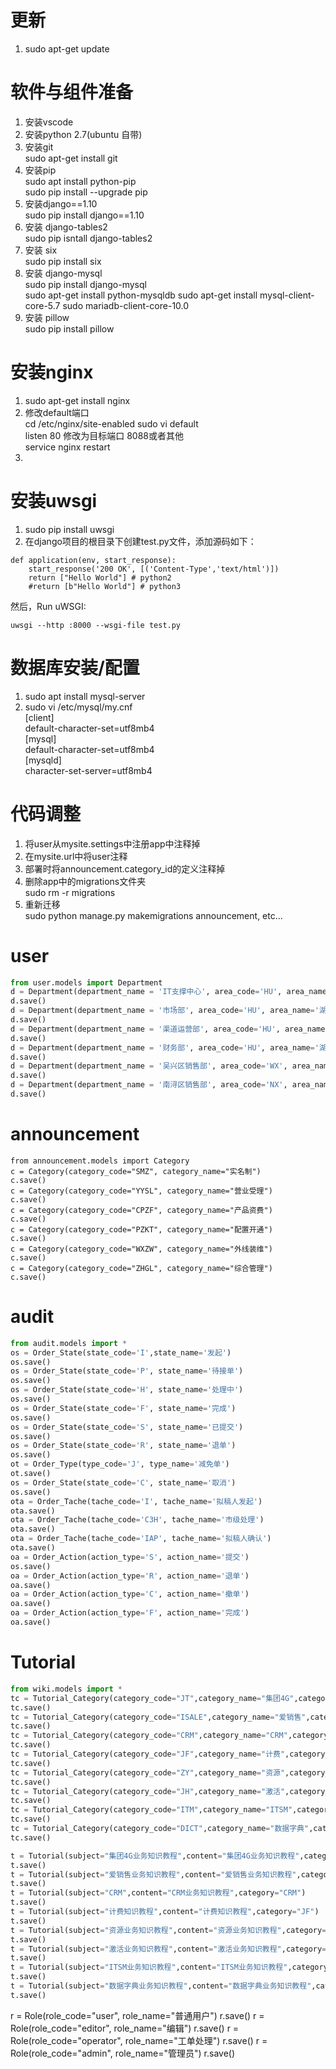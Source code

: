 # 更新
1. sudo apt-get update

# 软件与组件准备
1. 安装vscode
2. 安装python 2.7(ubuntu 自带)
3. 安装git  
sudo apt-get install git
4. 安装pip  
sudo apt install python-pip  
sudo pip install --upgrade pip
5. 安装django==1.10  
sudo pip install django==1.10
6. 安装 django-tables2  
sudo pip isntall django-tables2
7. 安装 six  
sudo pip install six
8. 安装 django-mysql  
sudo pip install django-mysql  
sudo apt-get install python-mysqldb
sudo apt-get install mysql-client-core-5.7
sudo mariadb-client-core-10.0
9. 安装 pillow  
sudo pip install pillow

# 安装nginx
1. sudo apt-get install nginx
2. 修改default端口  
cd /etc/nginx/site-enabled
sudo vi default  
listen 80 修改为目标端口 8088或者其他  
service nginx restart
3. 

# 安装uwsgi
1. sudo pip install uwsgi
2. 在django项目的根目录下创建test.py文件，添加源码如下：
```
def application(env, start_response):
    start_response('200 OK', [('Content-Type','text/html')])
    return ["Hello World"] # python2
    #return [b"Hello World"] # python3
```
然后，Run uWSGI:
```
uwsgi --http :8000 --wsgi-file test.py
```

# 数据库安装/配置
1. sudo apt install mysql-server
2. sudo vi /etc/mysql/my.cnf    
[client]  
default-character-set=utf8mb4  
[mysql]  
default-character-set=utf8mb4  
[mysqld]  
character-set-server=utf8mb4

# 代码调整
1. 将user从mysite.settings中注册app中注释掉
2. 在mysite.url中将user注释
3. 部署时将announcement.category_id的定义注释掉
4. 删除app中的migrations文件夹  
sudo rm -r migrations
5. 重新迁移  
sudo python manage.py makemigrations announcement, etc...
# user
```python
from user.models import Department
d = Department(department_name = 'IT支撑中心', area_code='HU', area_name='湖州市分公司')
d.save()
d = Department(department_name = '市场部', area_code='HU', area_name='湖州市分公司')
d.save()
d = Department(department_name = '渠道运营部', area_code='HU', area_name='湖州市分公司')
d.save()
d = Department(department_name = '财务部', area_code='HU', area_name='湖州市分公司')
d.save()
d = Department(department_name = '吴兴区销售部', area_code='WX', area_name='吴兴区分公司')
d.save()
d = Department(department_name = '南浔区销售部', area_code='NX', area_name='南浔区分公司')
d.save()
```
# announcement
```
from announcement.models import Category
c = Category(category_code="SMZ", category_name="实名制")
c.save()
c = Category(category_code="YYSL", category_name="营业受理")
c.save()
c = Category(category_code="CPZF", category_name="产品资费")
c.save()
c = Category(category_code="PZKT", category_name="配置开通")
c.save()
c = Category(category_code="WXZW", category_name="外线装维")
c.save()
c = Category(category_code="ZHGL", category_name="综合管理")
c.save()
```
# audit
```python
from audit.models import *
os = Order_State(state_code='I',state_name='发起')
os.save()
os = Order_State(state_code='P', state_name='待接单')
os.save()
os = Order_State(state_code='H', state_name='处理中')
os.save()
os = Order_State(state_code='F', state_name='完成')
os.save()
os = Order_State(state_code='S', state_name='已提交')
os.save()
os = Order_State(state_code='R', state_name='退单')
os.save()
ot = Order_Type(type_code='J', type_name='减免单')
ot.save()
os = Order_State(state_code='C', state_name='取消')
os.save()
ota = Order_Tache(tache_code='I', tache_name='拟稿人发起')
ota.save()
ota = Order_Tache(tache_code='C3H', tache_name='市级处理')
ota.save()
ota = Order_Tache(tache_code='IAP', tache_name='拟稿人确认')
ota.save()
oa = Order_Action(action_type='S', action_name='提交')
os.save()
oa = Order_Action(action_type='R', action_name='退单')
oa.save()
oa = Order_Action(action_type='C', action_name='撤单')
oa.save()
oa = Order_Action(action_type='F', action_name='完成')
oa.save()
```
# Tutorial
```python
from wiki.models import *
tc = Tutorial_Category(category_code="JT",category_name="集团4G",category_content="")
tc.save()
tc = Tutorial_Category(category_code="ISALE",category_name="爱销售",category_content="")
tc.save()
tc = Tutorial_Category(category_code="CRM",category_name="CRM",category_content="")
tc.save()
tc = Tutorial_Category(category_code="JF",category_name="计费",category_content="")
tc.save()
tc = Tutorial_Category(category_code="ZY",category_name="资源",category_content="")
tc.save()
tc = Tutorial_Category(category_code="JH",category_name="激活",category_content="")
tc.save()
tc = Tutorial_Category(category_code="ITM",category_name="ITSM",category_content="")
tc.save()
tc = Tutorial_Category(category_code="DICT",category_name="数据字典",category_content="")
tc.save()

t = Tutorial(subject="集团4G业务知识教程",content="集团4G业务知识教程",category="JT")
t.save()
t = Tutorial(subject="爱销售业务知识教程",content="爱销售业务知识教程",category="ISALE")
t.save()
t = Tutorial(subject="CRM",content="CRM业务知识教程",category="CRM")
t.save()
t = Tutorial(subject="计费知识教程",content="计费知识教程",category="JF")
t.save()
t = Tutorial(subject="资源业务知识教程",content="资源业务知识教程",category="ZY")
t.save()
t = Tutorial(subject="激活业务知识教程",content="激活业务知识教程",category="JH")
t.save()
t = Tutorial(subject="ITSM业务知识教程",content="ITSM业务知识教程",category="ITM")
t.save()
t = Tutorial(subject="数据字典业务知识教程",content="数据字典业务知识教程",category="DICT")
t.save()

```

r = Role(role_code="user", role_name="普通用户")
r.save()
r = Role(role_code="editor", role_name="编辑")
r.save()
r = Role(role_code="operator", role_name="工单处理")
r.save()
r = Role(role_code="admin", role_name="管理员")
r.save()